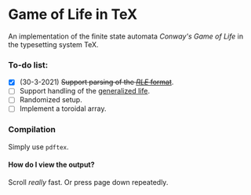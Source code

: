 # Game of Life in TeX
An implementation of the finite state automata *Conway's Game of Life* in the typesetting system TeX.

### To-do list:
- [x] (30-3-2021) ~~Support parsing of the [*RLE* format](https://www.conwaylife.com/wiki/Run_Length_Encoded)~~.
- [ ] Support handling of the [generalized life](https://en.wikipedia.org/wiki/Life-like_cellular_automaton#Notation_for_rules).
- [ ] Randomized setup.
- [ ] Implement a toroidal array.

### Compilation
Simply use `pdftex`.

#### How do I view the output?
Scroll *really* fast. Or press page down repeatedly.
